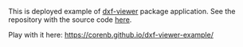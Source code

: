 This is deployed example of [dxf-viewer](https://github.com/vagran/dxf-viewer) package application. 
See the repository with the source code [here](https://github.com/corenb/dxf-viewer-example-src).

Play with it here: https://corenb.github.io/dxf-viewer-example/
